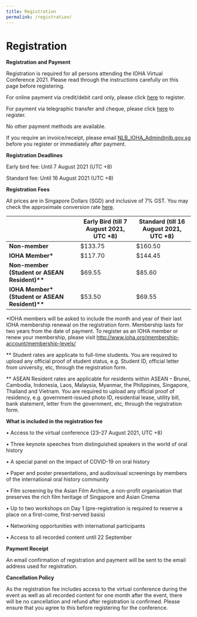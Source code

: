 ```yaml
---
title: Registration
permalink: /registration/
---
```

# Registration

<b>Registration and Payment </b>

Registration is required for all persons attending the IOHA Virtual Conference 2021. Please read through the instructions carefully on this page before registering.

For online payment via credit/debit card only, please click <a href="https://go.gov.sg/ioha2021regonline">here</a> to register.

For payment via telegraphic transfer and cheque, please click <a href="https://go.gov.sg/ioha2021reg">here</a> to register.

No other payment methods are available.

If you require an invoice/receipt, please email <a href="NLB_IOHA_Admin@nlb.gov.sg"> NLB_IOHA_Admin@nlb.gov.sg</a>  before you register or immediately after payment.

<b>Registration Deadlines </b>

Early bird fee: Until 7 August 2021 (UTC +8) 

Standard fee: Until 16 August 2021 (UTC +8)

<b> Registration Fees </b>

All prices are in Singapore Dollars (SGD) and inclusive of 7% GST. You may check the approximate conversion rate [here](https://xe.com/currencyconverter/).

| | <b>Early Bird (till 7 August 2021, UTC +8)</b> | <b>Standard (till 16 August 2021, UTC +8)</b> |
| -------- | -------- | -------- |
| <b>Non-member</b> | $133.75 | $160.50 |
|<b>IOHA Member*</b> | $117.70 | $144.45 | 
| <b>Non-member (Student or ASEAN Resident)**</b> | $69.55 | $85.60 |
|<b> IOHA Member* (Student or ASEAN Resident)**</b> | $53.50 | $69.55 |

*IOHA members will be asked to include the month and year of their last IOHA membership renewal on the registration form. Membership lasts for two years from the date of payment. To register as an IOHA member or renew your membership, please visit <a href="http://www.ioha.org/membership-account/membership-levels/">http://www.ioha.org/membership-account/membership-levels/</a>

** Student rates are applicate to full-time students. You are required to upload any official proof of student status, e.g. Student ID, official letter from university, etc, through the registration form.

** ASEAN Resident rates are applicable for residents within ASEAN – Brunei, Cambodia, Indonesia, Laos, Malaysia, Myanmar, the Philippines, Singapore, Thailand and Vietnam. You are required to upload any official proof of residency, e.g. government-issued photo ID, residential lease, utility bill, bank statement, letter from the government, etc, through the registration form.

<b>What is included in the registration fee</b>

•	Access to the virtual conference (23–27 August 2021, UTC +8)

•	Three keynote speeches from distinguished speakers in the world of oral history

• A special panel on the impact of COVID-19 on oral history

•	Paper and poster presentations, and audiovisual screenings by members of the international oral history community

•	Film screening by the Asian Film Archive, a non-profit organisation that preserves the rich film heritage of Singapore and Asian Cinema

•	Up to two workshops on Day 1 (pre-registration is required to reserve a place on a first-come, first-served basis)

•	Networking opportunities with international participants

•	Access to all recorded content until 22 September

<b>Payment Receipt</b>

An email confirmation of registration and payment will be sent to the email address used for registration.

<b>Cancellation Policy</b>

As the registration fee includes access to the virtual conference during the event as well as all recorded content for one month after the event, there will be no cancellation and refund after registration is confirmed. Please ensure that you agree to this before registering for the conference.